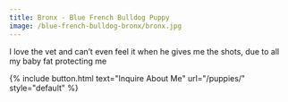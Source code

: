 ```yaml
---
title: Bronx - Blue French Bulldog Puppy
image: /blue-french-bulldog-bronx/bronx.jpg
---
```


I love the vet and can’t even feel it when he gives me the shots, due to all my baby fat protecting me

{% include button.html text="Inquire About Me" url="/puppies/" style="default" %}
